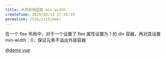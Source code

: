 ```yaml
---
title: 外界影响因素 min-width
createTime: 2025/03/11 17:55:19
permalink: /CSS/zri5jkmk/
---
```


在一个 flex 布局中，对于一个设置了 flex 属性设置为 1 的 div 容器，再对其设置 min-width：0，保证元素不溢出外层容器

@[demo vue](./demo/demo4.vue)

